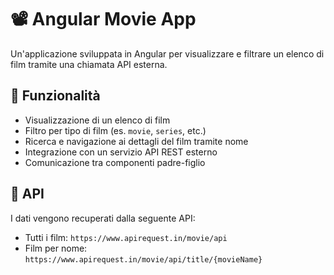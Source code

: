 # 📽️ Angular Movie App

Un'applicazione sviluppata in Angular per visualizzare e filtrare un elenco di film tramite una chiamata API esterna.

## 🚀 Funzionalità

- Visualizzazione di un elenco di film
- Filtro per tipo di film (es. `movie`, `series`, etc.)
- Ricerca e navigazione ai dettagli del film tramite nome
- Integrazione con un servizio API REST esterno
- Comunicazione tra componenti padre-figlio

## 🔗 API

I dati vengono recuperati dalla seguente API:

- Tutti i film: `https://www.apirequest.in/movie/api`
- Film per nome: `https://www.apirequest.in/movie/api/title/{movieName}`
